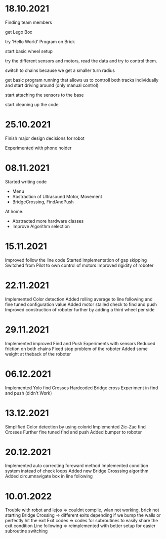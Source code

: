 # 18.10.2021

Finding team members

get Lego Box

try 'Hello World' Program on Brick

start basic wheel setup

try the different sensors and motors, read the data and try to control them.

switch to chains because we get a smaller turn radius

get basic program running that allows us to controll both tracks individually and start driving around (only manual control)

start attaching the sensors to the base

start cleaning up the code

# 25.10.2021

Finish major design decisions for robot

Experimented with phone holder

# 08.11.2021

Started writing code
 - Menu
 - Abstraction of Ultrasound Motor, Movement
 - BridgeCrossing, FindAndPush

At home:
 - Abstracted more hardware classes
 - Improve Algorithm selection

# 15.11.2021

Improved follow the line code
Started implementation of gap skipping
Switched from Pilot to own control of motors
Improved rigidity of roboter

# 22.11.2021

Implemented Color detection
Added rolling average to line following and fine tuned configuration value
Added motor stalled check to find and push
Improved construction of roboter further by adding a third wheel per side

# 29.11.2021

Implemented improved Find and Push
Experiments with sensors
Reduced friction on both chains
Fixed stop problem of the roboter
Added some weight at theback of the roboter

# 06.12.2021

Implemented Yolo find Crosses
Hardcoded Bridge cross
Experiment in find and push (didn't Work)

# 13.12.2021

Simplified Color detection by using colorid
Implemented Zic-Zac find Crosses
Further fine tuned find and push
Added bumper to roboter

# 20.12.2021

Implemented auto correcting foreward method
Implemented condition system instead of check loops
Added new Bridge Crosssing algorithm
Added circumnavigate box in line following

# 10.01.2022

Trouble with robot and lejos => couldnt compile, wlan not working, brick not starting
Bridge Crossing => different exits depending if we bump the walls or perfectly hit the exit
Exit codes => codes for subroutines to easily share the exit condition
Line following => reimplemented with better setup for easier subroutine switching
